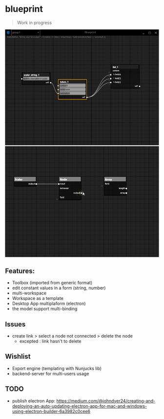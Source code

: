# blueprint

> Work in progress

![screen](doc/electron-integration.png)
![screen](doc/svg-node-editor.gif)

## Features:
* Toolbox (imported from generic format)
* edit constant values in a form (string, number)
* multi-workspace
* Workspace as a template
* Desktop App multiplaform (electron)
* the model support multi-binding

## Issues

* create link > select a node not connected > delete the node
  * excepted : link hasn't to delete

## Wishlist

* Export engine (templating with Nunjucks lib)
* backend-server for multi-users usage 

## TODO

* publish electron App: https://medium.com/@johndyer24/creating-and-deploying-an-auto-updating-electron-app-for-mac-and-windows-using-electron-builder-6a3982c0cee6
